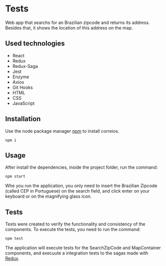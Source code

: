 # Tests

Web app that searchs for an Brazilian zipcode and returns its address. Besides that, it shows the location of this address on the map.

## Used technologies

- React
- Redux
- Redux-Saga
- Jest
- Enzyme
- Axios
- Git Hooks
- HTML
- CSS
- JavaScript

## Installation

Use the node package manager [npm](https://nodejs.org/en/) to install correios.

```
npm i
```

## Usage

After install the dependencies, inside the project folder, run the command: 
```
npm start
```
Whe you run the application, you only need to insert the Brazilian Zipcode (called CEP in Portuguese) on the search field, and click enter on your keyboard or on the magnifying glass
 icon.

## Tests

Tests were created to verify the functionality and consistency of the components. To execute the tests, you need to run the command:
```
npm test
```
The application will execute tests for the SearchZipCode and MapContainer components, and execuute a integration tests to the sagas made with [Redux](https://redux.js.org/).
